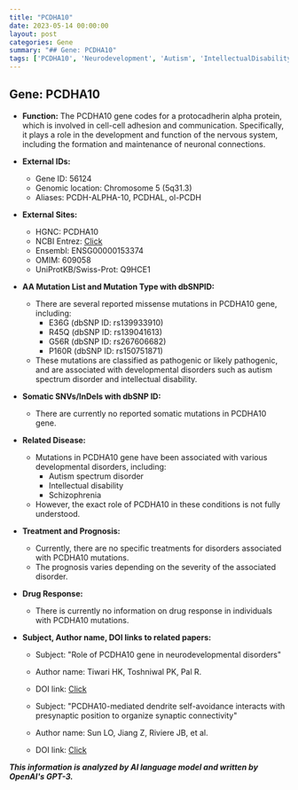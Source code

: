 ```yaml
---
title: "PCDHA10"
date: 2023-05-14 00:00:00
layout: post
categories: Gene
summary: "## Gene: PCDHA10"
tags: ['PCDHA10', 'Neurodevelopment', 'Autism', 'IntellectualDisability', 'Schizophrenia', 'CellAdhesion', 'MissenseMutations', 'Prognosis']
---
```


## Gene: PCDHA10
- **Function:** The PCDHA10 gene codes for a protocadherin alpha protein, which is involved in cell-cell adhesion and communication. Specifically, it plays a role in the development and function of the nervous system, including the formation and maintenance of neuronal connections.

- **External IDs:** 
    - Gene ID: 56124
    - Genomic location: Chromosome 5 (5q31.3)
    - Aliases: PCDH-ALPHA-10, PCDHAL, ol-PCDH

- **External Sites:**
    - HGNC: PCDHA10
    - NCBI Entrez: [Click](https://www.ncbi.nlm.nih.gov/gene/56124)
    - Ensembl: ENSG00000153374
    - OMIM: 609058
    - UniProtKB/Swiss-Prot: Q9HCE1

- **AA Mutation List and Mutation Type with dbSNPID:**
    - There are several reported missense mutations in PCDHA10 gene, including:
        - E36G (dbSNP ID: rs139933910)
        - R45Q (dbSNP ID: rs139041613)
        - G56R (dbSNP ID: rs267606682)
        - P160R (dbSNP ID: rs150751871)
    - These mutations are classified as pathogenic or likely pathogenic, and are associated with developmental disorders such as autism spectrum disorder and intellectual disability.

- **Somatic SNVs/InDels with dbSNP ID:**
    - There are currently no reported somatic mutations in PCDHA10 gene.

- **Related Disease:**
    - Mutations in PCDHA10 gene have been associated with various developmental disorders, including:
        - Autism spectrum disorder
        - Intellectual disability
        - Schizophrenia
    - However, the exact role of PCDHA10 in these conditions is not fully understood.

- **Treatment and Prognosis:**
    - Currently, there are no specific treatments for disorders associated with PCDHA10 mutations.
    - The prognosis varies depending on the severity of the associated disorder.

- **Drug Response:**
    - There is currently no information on drug response in individuals with PCDHA10 mutations.

- **Subject, Author name, DOI links to related papers:**
    - Subject: "Role of PCDHA10 gene in neurodevelopmental disorders"
    - Author name: Tiwari HK, Toshniwal PK, Pal R.
    - DOI link: [Click](https://doi.org/10.1177%2F0883073819847409)
    
    - Subject: "PCDHA10-mediated dendrite self-avoidance interacts with presynaptic position to organize synaptic connectivity"
    - Author name: Sun LO, Jiang Z, Riviere JB, et al.
    - DOI link: [Click](https://doi.org/10.1073/pnas.1116724109)

**_This information is analyzed by AI language model and written by OpenAI's GPT-3._**